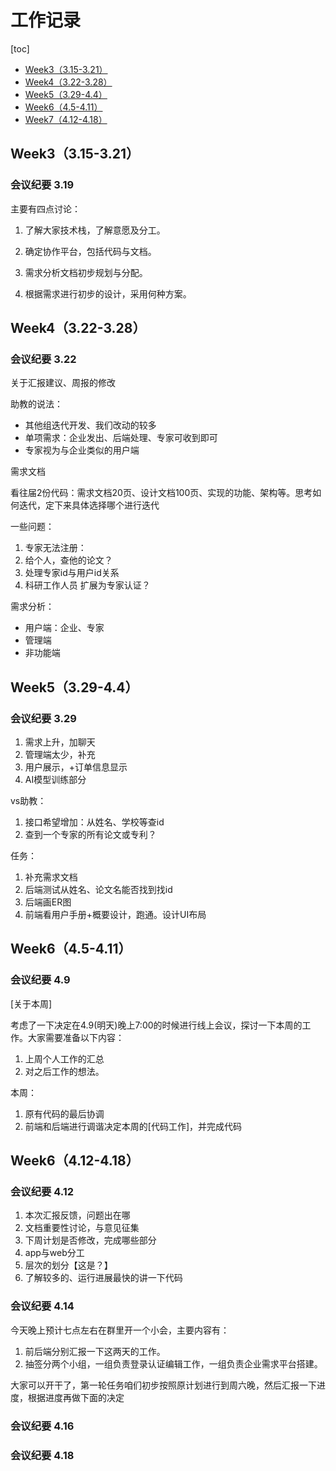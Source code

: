 # 工作记录

[toc]

- [Week3（3.15-3.21）](#Week3315-321)
- [Week4（3.22-3.28）](#Week4322-328)
- [Week5（3.29-4.4）](#Week5329-44)
- [Week6（4.5-4.11）](#Week645-411)
- [Week7（4.12-4.18）](#Week7412-418)

## Week3（3.15-3.21）
### 会议纪要 3.19

主要有四点讨论：

1. 了解大家技术栈，了解意愿及分工。

2. 确定协作平台，包括代码与文档。

3. 需求分析文档初步规划与分配。

4. 根据需求进行初步的设计，采用何种方案。

    

## Week4（3.22-3.28）

### 会议纪要 3.22

关于汇报建议、周报的修改

助教的说法：

* 其他组迭代开发、我们改动的较多
* 单项需求：企业发出、后端处理、专家可收到即可
* 专家视为与企业类似的用户端

需求文档

看往届2份代码：需求文档20页、设计文档100页、实现的功能、架构等。思考如何迭代，定下来具体选择哪个进行迭代

一些问题：

1. 专家无法注册：
2. 给个人，查他的论文？
3. 处理专家id与用户id关系
4. 科研工作人员 扩展为专家认证？

需求分析：

* 用户端：企业、专家
* 管理端
* 非功能端

## Week5（3.29-4.4）

### 会议纪要 3.29

1. 需求上升，加聊天
2. 管理端太少，补充
3. 用户展示，+订单信息显示
4. AI模型训练部分

vs助教：
1. 接口希望增加：从姓名、学校等查id
2. 查到一个专家的所有论文或专利？

任务：
1. 补充需求文档
2. 后端测试从姓名、论文名能否找到找id
3. 后端画ER图
4. 前端看用户手册+概要设计，跑通。设计UI布局

## Week6（4.5-4.11）

### 会议纪要 4.9

[关于本周]

考虑了一下决定在4.9(明天)晚上7:00的时候进行线上会议，探讨一下本周的工作。大家需要准备以下内容：
1. 上周个人工作的汇总
2. 对之后工作的想法。

本周：
1. 原有代码的最后协调
2. 前端和后端进行调谐决定本周的[代码工作]，并完成代码

## Week6（4.12-4.18）

### 会议纪要 4.12

1. 本次汇报反馈，问题出在哪
2. 文档重要性讨论，与意见征集
3. 下周计划是否修改，完成哪些部分
4. app与web分工
5. 层次的划分【这是？】
6. 了解较多的、运行进展最快的讲一下代码

### 会议纪要 4.14

今天晚上预计七点左右在群里开一个小会，主要内容有：
1. 前后端分别汇报一下这两天的工作。
2. 抽签分两个小组，一组负责登录认证编辑工作，一组负责企业需求平台搭建。

大家可以开干了，第一轮任务咱们初步按照原计划进行到周六晚，然后汇报一下进度，根据进度再做下面的决定

### 会议纪要 4.16


### 会议纪要 4.18

